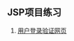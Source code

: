 JSP项目练习
------------------

1. [用户登录验证网页](https://github.com/cforth/codefarm/blob/master/jspdemo/LoginProject)

